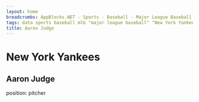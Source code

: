 ```yaml
---
layout: home 
breadcrumbs: AppBlocks.NET - Sports - Baseball - Major League Baseball - New York Yankees - Aaron Judge
tags: data sports baseball mlb "major league baseball" "New York Yankees" "new york" california
title: Aaron Judge
---
```

# New York Yankees

## Aaron Judge

position: pitcher
